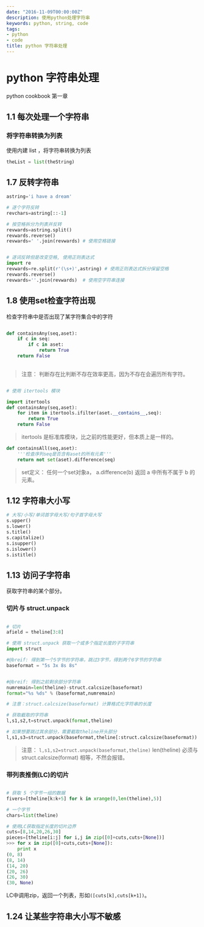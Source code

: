 ```yaml
---
date: "2016-11-09T00:00:00Z"
description: 使用python处理字符串
keywords: python, string, code
tags:
- python
- code
title: python 字符串处理
---
```


# python 字符串处理

python cookbook 第一章


## 1.1 每次处理一个字符串

### 将字符串转换为列表

使用内建 list ，将字符串转换为列表

```python
theList = list(theString)
```

## 1.7 反转字符串

```python
astring='i have a dream'

# 逐个字符反转
revchars=astring[::-1]

# 按空格拆分为列表并反转
revwards=astring.split()
revwards.reverse()
revwards=' '.join(revwards) # 使用空格链接


# 逐词反转但是改变空格, 使用正则表达式
import re
revwards=re.split(r'(\s+)',astring) # 使用正则表达式拆分保留空格
revwards.reverse()
revwards=''.join(revwards)  # 使用空字符串连接

```

## 1.8 使用set检查字符出现

检查字符串中是否出现了某字符集合中的字符

```python

def containsAny(seq,aset):
    if c in seq:
        if c in aset:
            return True
    return False
    
```

> 注意： 判断存在比判断不存在效率更高，因为不存在会遍历所有字符。

```python

# 使用 itertools 模块

import itertools
def containsAny(seq,aset):
    for item in itertools.ifilter(aset.__contains__,seq):
        return True
    return False
```

> itertools 是标准库模块，比之前的性能更好，但本质上是一样的。

```python
def containsAll(seq,aset):
    '''检查序列seq是否含有aset的所有元素'''
    return not set(aset).difference(seq)
```
> set定义： 任何一个set对象a， a.difference(b) 返回 a 中所有不属于 b 的元素。

## 1.12 字符串大小写

```python
# 大写/小写/单词首字母大写/句子首字母大写
s.upper()
s.lower()
s.title()
s.capitalize()
s.isupper()
s.islower()
s.istitle()
```

## 1.13 访问子字符串

获取字符串的某个部分。

### 切片与 struct.unpack 

```python

# 切片
afield = theline[3:8]

# 使用 struct.unpack 获取一个或多个指定长度的子字符串
import struct

#@breif: 得到第一个5字节的字符串，跳过3字节，得到两个8字节的字符串
baseformat = "5s 3x 8s 8s"


#@breif: 得到之前剩余部分字符串
numremain=len(theline)-struct.calcsize(baseformat)
format="%s %ds" % (baseformat,numremain)

# 注意：struct.calcsize(baseformat) 计算格式化字符串的长度

# 获取截取的字符串
l,s1,s2,t=struct.unpack(format,theline)

# 如果想要跳过其余部分，需要截取theline开头部分
l,s1,s3=struct.unpack(baseformat,theline[:struct.calcsize(baseformat))

```
> 注意： `l,s1,s2=struct.unpack(baseformat,theline)` 
> len(theline) 必须与 struct.calcsize(format) 相等，不然会报错。

### 带列表推倒(LC)的切片

```python

# 获取 5 个字节一组的数据
fivers=[theline[k:k+5] for k in xrange(0,len(theline),5)]

# 一个字节
chars=list(theline)

# 使用LC获取指定长度的切片边界
cuts=[8,14,20,26,30]
pieces=[theline[i:j] for i,j in zip([0]+cuts,cuts+[None])]
>>> for x in zip([0]+cuts,cuts+[None]):
	print x
(0, 8)
(8, 14)
(14, 20)
(20, 26)
(26, 30)
(30, None)
```

LC中调用zip，返回一个列表，形如`([cuts[k],cuts[k+1])`。


## 1.24 让某些字符串大小写不敏感

